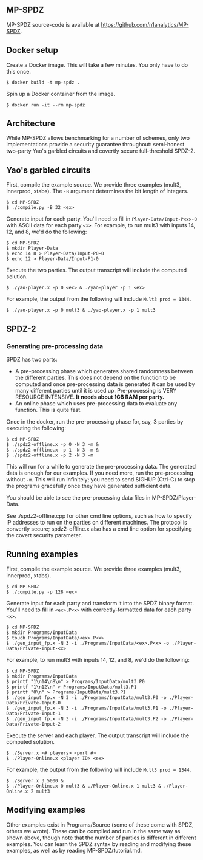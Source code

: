 ## MP-SPDZ

MP-SPDZ source-code is available at https://github.com/n1analytics/MP-SPDZ.

## Docker setup

Create a Docker image. This will take a few minutes. You only have to do this
once.
```
$ docker build -t mp-spdz .
```

Spin up a Docker container from the image.
```
$ docker run -it --rm mp-spdz
```

## Architecture

While MP-SPDZ allows benchmarking for a number of schemes, only two implementations provide a security guarantee throughout: semi-honest two-party Yao's garbled circuits and covertly secure full-threshold SPDZ-2.

## Yao's garbled circuits

First, compile the example source. We provide three examples (mult3, innerprod, xtabs). The `-B` argument determines the bit length of integers.
```
$ cd MP-SPDZ
$ ./compile.py -B 32 <ex>
```

Generate input for each party.
You'll need to fill in `Player-Data/Input-P<x>-0` with ASCII data for each party
`<x>`.
For example, to run mult3 with inputs 14, 12, and 8, we'd do the following:
```
$ cd MP-SPDZ
$ mkdir Player-Data
$ echo 14 8 > Player-Data/Input-P0-0
$ echo 12 > Player-Data/Input-P1-0
```

Execute the two parties. The output transcript will include the
computed solution.
``` 
$ ./yao-player.x -p 0 <ex> & ./yao-player -p 1 <ex>
```

For example, the output from the following will include `Mult3 prod = 1344`. 
```
$ ./yao-player.x -p 0 mult3 & ./yao-player.x -p 1 mult3
```

## SPDZ-2

### Generating pre-processing data

SPDZ has two parts:
- A pre-processing phase which generates shared randomness between the different parties. 
    This does not depend on the function to be computed and once pre-processing data is generated
    it can be used by many different parties until it is used up. 
    Pre-processing is VERY RESOURCE INTENSIVE. **It needs about 1GB RAM per party.**
- An online phase which uses pre-processing data to evaluate any function. This is quite fast.

Once in the docker, run the pre-processing phase for, say, 3 parties by executing the following:
```
$ cd MP-SPDZ
$ ./spdz2-offline.x -p 0 -N 3 -m &
$ ./spdz2-offline.x -p 1 -N 3 -m &
$ ./spdz2-offline.x -p 2 -N 3 -m
```

This will run for a while to generate the pre-processing data. The generated data is enough for our examples. If you need more, run the pre-processing without `-m`. This will run infinitely; you need to send SIGHUP (Ctrl-C) to stop the programs gracefully once they have generated sufficient data.

You should be able to see the pre-processing data files in MP-SPDZ/Player-Data.

See ./spdz2-offline.cpp for other cmd line options, such as how to specify IP addresses to run on the parties on different machines. The protocol is convertly secure; spdz2-offline.x also has a cmd line option for specifying the covert security parameter.

## Running examples

First, compile the example source. We provide three examples (mult3, innerprod,
xtabs).
```
$ cd MP-SPDZ
$ ./compile.py -p 128 <ex>
```

Generate input for each party and transform it into the SPDZ binary format.
You'll need to fill in `<ex>.P<x>` with correctly-formatted data for each party
`<x>`.
```
$ cd MP-SPDZ
$ mkdir Programs/InputData
$ touch Programs/InputData/<ex>.P<x> 
$ ./gen_input_fp.x -N 3 -i ./Programs/InputData/<ex>.P<x> -o ./Player-Data/Private-Input-<x>
```

For example, to run mult3 with inputs 14, 12, and 8, we'd do the following:
```
$ cd MP-SPDZ
$ mkdir Programs/InputData
$ printf "1\n14\n8\n" > Programs/InputData/mult3.P0 
$ printf "1\n12\n" > Programs/InputData/mult3.P1 
$ printf "0\n" > Programs/InputData/mult3.P1 
$ ./gen_input_fp.x -N 3 -i ./Programs/InputData/mult3.P0 -o ./Player-Data/Private-Input-0
$ ./gen_input_fp.x -N 3 -i ./Programs/InputData/mult3.P1 -o ./Player-Data/Private-Input-1
$ ./gen_input_fp.x -N 3 -i ./Programs/InputData/mult3.P2 -o ./Player-Data/Private-Input-2
```

Execute the server and each player. The output transcript will include the
computed solution.
``` 
$ ./Server.x <# players> <port #> 
$ ./Player-Online.x <player ID> <ex>
```

For example, the output from the following will include `Mult3 prod = 1344`. 
```
$ ./Server.x 3 5000 &
$ ./Player-Online.x 0 mult3 & ./Player-Online.x 1 mult3 & ./Player-Online.x 2 mult3
```

## Modifying examples

Other examples exist in Programs/Source (some of these come with SPDZ, others we wrote). These can be compiled and run in the same way as shown above, though note that the number of parties is different in different examples. You can learn the SPDZ syntax by reading and modifying these examples, as well as by reading MP-SPDZ/tutorial.md.
